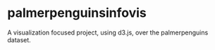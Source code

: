 # palmerpenguinsinfovis
A visualization focused project, using d3.js, over the palmerpenguins dataset.
